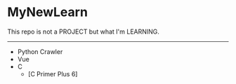 # MyNewLearn
This repo is not a PROJECT but what I'm LEARNING.

---

- Python Crawler
- Vue
- C
    - [C Primer Plus 6]